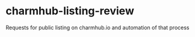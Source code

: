 # charmhub-listing-review
Requests for public listing on charmhub.io and automation of that process

